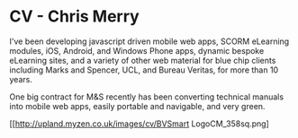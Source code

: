 # CV - Chris Merry
I've been developing javascript driven mobile web apps, SCORM eLearning modules, iOS, Android, and Windows Phone apps, dynamic bespoke eLearning sites, and a variety of other web material for blue chip clients including Marks and Spencer, UCL, and Bureau Veritas, for more than 10 years. 

One big contract for M&S recently has been converting technical manuals into mobile web apps, easily portable and navigable, and very green.

[[http://upland.myzen.co.uk/images/cv/BVSmart LogoCM_358sq.png]
